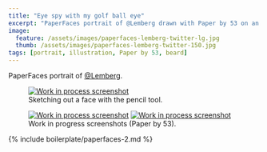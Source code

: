 ```yaml
---
title: "Eye spy with my golf ball eye"
excerpt: "PaperFaces portrait of @Lemberg drawn with Paper by 53 on an iPad."
image: 
  feature: /assets/images/paperfaces-lemberg-twitter-lg.jpg
  thumb: /assets/images/paperfaces-lemberg-twitter-150.jpg
tags: [portrait, illustration, Paper by 53, beard]
---
```


PaperFaces portrait of [@Lemberg](http://twitter.com/lemberg).

<figure>
	<a href="{{ site.url }}/assets/images/paperfaces-lemberg-process-1-lg.jpg"><img src="{{ site.url }}/assets/images/paperfaces-lemberg-process-1-750.jpg" alt="Work in process screenshot"></a>
	<figcaption>Sketching out a face with the pencil tool.</figcaption>
</figure>

<figure class="half">
	<a href="{{ site.url }}/assets/images/paperfaces-lemberg-process-2-lg.jpg"><img src="{{ site.url }}/assets/images/paperfaces-lemberg-process-2-600.jpg" alt="Work in process screenshot"></a>
	<a href="{{ site.url }}/assets/images/paperfaces-lemberg-process-3-lg.jpg"><img src="{{ site.url }}/assets/images/paperfaces-lemberg-process-3-600.jpg" alt="Work in process screenshot"></a>
	<figcaption>Work in progress screenshots (Paper by 53).</figcaption>
</figure>

{% include boilerplate/paperfaces-2.md %}